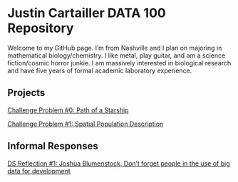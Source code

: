 # Justin Cartailler DATA 100 Repository

Welcome to my GitHub page.  I’m from Nashville and I plan on majoring in mathematical biology/chemistry.  I like metal, play guitar, and am a science fiction/cosmic horror junkie.  I am massively interested in biological research and have five years of formal academic laboratory experience.

## Projects
[Challenge Problem #0: Path of a Starship](challenge_0.md)

[Challenge Problem #1: Spatial Population Description](challenge_1.md)

## Informal Responses
[DS Reflection #1: Joshua Blumenstock, Don’t forget people in the use of big data for development](ds_reflection_1.md)
